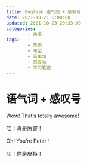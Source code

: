 ```yaml
---
title: English 语气词 + 感叹号
date: 2021-10-21 6:00:00
updated: 2021-10-23 20:33:00
categories:
        - 英语
tags:
        - 英语
        - 句型
        - 简单句
        - 感叹句
        - 学习笔记
---
```

# 语气词 + 感叹号

Wow! That’s totally awesome!

哇！真是厉害！



Oh! You’re Peter！

哇！你是皮特！